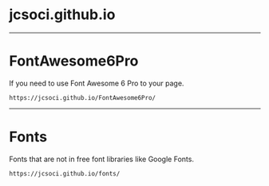 # jcsoci.github.io
-----

# FontAwesome6Pro
If you need to use Font Awesome 6 Pro to your page.
```
https://jcsoci.github.io/FontAwesome6Pro/
 ```
-----

# Fonts
Fonts that are not in free font libraries like Google Fonts.
```
https://jcsoci.github.io/fonts/
 ```